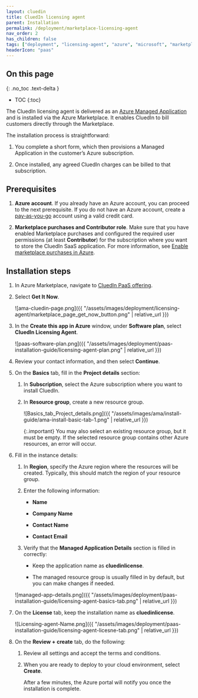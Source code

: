 ```yaml
---
layout: cluedin
title: CluedIn licensing agent
parent: Installation
permalink: /deployment/marketplace-licensing-agent
nav_order: 2
has_children: false
tags: ["deployment", "licensing-agent", "azure", "microsoft", "marketplace", "azure-marketplace"]
headerIcon: "paas"
---
```

## On this page
{: .no_toc .text-delta }
- TOC
{:toc}

The CluedIn licensing agent is delivered as an [Azure Managed Application](https://learn.microsoft.com/en-us/azure/azure-resource-manager/managed-applications/overview) and is installed via the Azure Marketplace. It enables CluedIn to bill customers directly through the Marketplace.

The installation process is straightforward:

1. You complete a short form, which then provisions a Managed Application in the customer’s Azure subscription.

1. Once installed, any agreed CluedIn charges can be billed to that subscription.

## Prerequisites

1. **Azure account**. If you already have an Azure account, you can proceed to the next prerequisite. If you do not have an Azure account, create a [pay-as-you-go](https://azure.microsoft.com/en-us/pricing/purchase-options/pay-as-you-go/search/?ef_id=_k_EAIaIQobChMIwOntxpn2hAMV_AYGAB3AMAFmEAAYASAAEgJ8LPD_BwE_k_&OCID=AIDcmmbnk3rt9z_SEM__k_EAIaIQobChMIwOntxpn2hAMV_AYGAB3AMAFmEAAYASAAEgJ8LPD_BwE_k_&gad_source=1&gclid=EAIaIQobChMIwOntxpn2hAMV_AYGAB3AMAFmEAAYASAAEgJ8LPD_BwE) account using a valid credit card.

1. **Marketplace purchases and Contributor role**. Make sure that you have enabled Marketplace purchases and configured the required user permissions (at least **Contributor**) for the subscription where you want to store the CluedIn SaaS application. For more information, see [Enable marketplace purchases in Azure](https://learn.microsoft.com/en-us/azure/cost-management-billing/manage/enable-marketplace-purchases).

## Installation steps
1. In Azure Marketplace, navigate to [CluedIn PaaS offering](https://azuremarketplace.microsoft.com/en-us/marketplace/apps/cluedin.azure_cluedin?tab=Overview).

1. Select **Get It Now**.

    ![ama-cluedin-page.png]({{ "/assets/images/deployment/licensing-agent/marketplace_page_get_now_button.png" | relative_url }})

1. In the **Create this app in Azure** window, under **Software plan**, select **CluedIn Licensing Agent**.

    ![paas-software-plan.png]({{ "/assets/images/deployment/paas-installation-guide/licensing-agent-plan.png" | relative_url }})

1. Review your contact information, and then select **Continue**.

1. On the **Basics** tab, fill in the **Project details** section:

    1. In **Subscription**, select the Azure subscription where you want to install CluedIn.

    1. In **Resource group**, create a new resource group.

        ![Basics_tab_Project_details.png]({{ "/assets/images/ama/install-guide/ama-install-basic-tab-1.png" | relative_url }})
        
        {:.important}
        You may also select an existing resource group, but it must be empty. If the selected resource group contains other Azure resources, an error will occur.

1. Fill in the instance details:

    1. In **Region**, specify the Azure region where the resources will be created. Typically, this should match the region of your resource group.

    1. Enter the following information:

        * **Name**

        * **Company Name**

        * **Contact Name**

        * **Contact Email**

    1. Verify that the **Managed Application Details** section is filled in correctly:

        * Keep the application name as **cluedinlicense**.

        * The managed resource group is usually filled in by default, but you can make changes if needed.

    ![managed-app-details.png]({{ "/assets/images/deployment/paas-installation-guide/licensing-agent-basics-tab.png" | relative_url }})

1. On the **License** tab, keep the installation name as **cluedinlicense**.

    ![Licensing-agent-Name.png]({{ "/assets/images/deployment/paas-installation-guide/licensing-agent-licesne-tab.png" | relative_url }})

1. On the **Review + create** tab, do the following:

    1. Review all settings and accept the terms and conditions.

    1. When you are ready to deploy to your cloud environment, select **Create**.

        After a few minutes, the Azure portal will notify you once the installation is complete.
